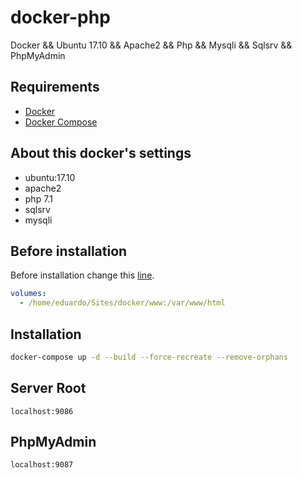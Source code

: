 # docker-php

Docker && Ubuntu 17.10 && Apache2 && Php && Mysqli && Sqlsrv && PhpMyAdmin

## Requirements

* [Docker](https://www.docker.com/)
* [Docker Compose](https://docs.docker.com/compose/)

## About this docker's settings

- ubuntu:17.10
- apache2
- php 7.1
- sqlsrv
- mysqli

## Before installation

Before installation change this [line](https://github.com/emalherbi/docker-php-7/blob/master/docker-compose.yml#L10).

```yml
volumes:
  - /home/eduardo/Sites/docker/www:/var/www/html
```

## Installation

```bash
docker-compose up -d --build --force-recreate --remove-orphans
```

## Server Root

```
localhost:9086
```

## PhpMyAdmin

```
localhost:9087
```